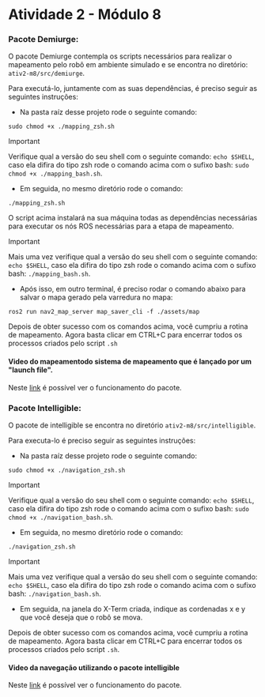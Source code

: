 # Atividade 2 - Módulo 8

### Pacote Demiurge:

O pacote Demiurge contempla os scripts necessários para realizar o mapeamento pelo robô em ambiente simulado e se encontra no diretório: `ativ2-m8/src/demiurge`. 

Para executá-lo, juntamente com as suas dependências, é preciso seguir as seguintes instruções:

- Na pasta raíz desse projeto rode o seguinte comando:

```
sudo chmod +x ./mapping_zsh.sh
```

> [!IMPORTANT]
> Verifique qual a versão do seu shell com o seguinte comando: ```echo $SHELL```, caso ela difira do tipo zsh rode o comando acima com o sufixo bash: ```sudo chmod +x ./mapping_bash.sh```.

- Em seguida, no mesmo diretório rode o comando:
```
./mapping_zsh.sh
```

O script acima instalará na sua máquina todas as dependências necessárias para executar os nós ROS necessárias para a etapa de mapeamento.

> [!IMPORTANT]
> Mais uma vez verifique qual a versão do seu shell com o seguinte comando: ```echo $SHELL```, caso ela difira do tipo zsh rode o comando acima com o sufixo bash: ```./mapping_bash.sh```.

- Após isso, em outro terminal, é preciso rodar o comando abaixo para salvar o mapa gerado pela varredura no mapa:
  
```
ros2 run nav2_map_server map_saver_cli -f ./assets/map
```

Depois de obter sucesso com os comandos acima, você cumpriu a rotina de mapeamento. Agora basta clicar em CTRL+C para encerrar todos os processos criados pelo script `.sh`

#### Video do mapeamentodo sistema de mapeamento que é lançado por um "launch file".
Neste [link](https://youtu.be/Jo1Fm9NkEkQ) é possível ver o funcionamento do pacote.

### Pacote Intelligible:

O pacote de intelligible se encontra no diretório `ativ2-m8/src/intelligible`. 

Para executa-lo é preciso seguir as seguintes instruções:

- Na pasta raíz desse projeto rode o seguinte comando:

```
sudo chmod +x ./navigation_zsh.sh
```

> [!IMPORTANT]
> Verifique qual a versão do seu shell com o seguinte comando: ```echo $SHELL```, caso ela difira do tipo zsh rode o comando acima com o sufixo bash: ```sudo chmod +x ./navigation_bash.sh```.

- Em seguida, no mesmo diretório rode o comando:
```
./navigation_zsh.sh
```

> [!IMPORTANT]
> Mais uma vez verifique qual a versão do seu shell com o seguinte comando: ```echo $SHELL```, caso ela difira do tipo zsh rode o comando acima com o sufixo bash: ```./navigation_bash.sh```.

- Em seguida, na janela do X-Term criada, indique as cordenadas x e y que você deseja que o robô se mova.

Depois de obter sucesso com os comandos acima, você cumpriu a rotina de mapeamento. Agora basta clicar em CTRL+C para encerrar todos os processos criados pelo script `.sh`. 

#### Video da navegação utilizando o pacote intelligible
Neste [link]() é possível ver o funcionamento do pacote.
